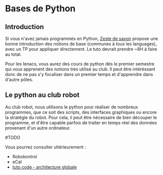 # Bases de Python

## Introduction

Si vous n'avez jamais programmés en Python, [Zeste de savoir](https://zestedesavoir.com/tutoriels/799/apprendre-a-programmer-avec-python-3/) propose une bonne introduction des notions de base (communes à tous les languages), avec un TP pour appliquer directement. Le tuto devrait prendre ~8H à faire au total.

Pour les Ienacs, vous aurez des cours de python dès le premier semestre qui vous apprenent des notions très utilisé au club. Il peut être intéréssant donc de ne pas s'y focaliser dans un premier temps et d'apprendre dans d'autre pôles.

## Le python au club robot

Au club robot, nous utilisons le python pour réaliser de nombreux programmes, que ce soit des scripts, des interfaces graphiques ou encore la stratégie du robot. Pour cela, il peut être nécessaire de bien découper le programme, et d'être capable parfois de traiter en temps réel des données provenant d'un autre ordinateur. 




#TODO

Vous pourrez consulter ultérieurement :
+ Robokontrol
+ eCal
+ [tuto code - architecture globale](../../code/index.md)

<!-- ## TP - Télécommande robot

*(Durée : Environ 4h)*

Si vous souhaitez prendre en main un exemple de programme que l'on peut être amené à developper au club robot en Python, une bonne introduction consiste à créer une "télécommande" pour un robot simulé.

**//TODO : à rédiger**

Intro robot_sim

Intro robot_kontrol

Intro middleware

Ensuite, Créer un fichier python, avec un publisher de cmd_vel avec eCAL, et voir ce qui se passe sur robot_kontrol

Réaliser un programme qui prend en entrée une lettre, et executer une cmd_vel correspondante (zqsd), et toute autre commande entraine l'arrêt.

Correction :  -->